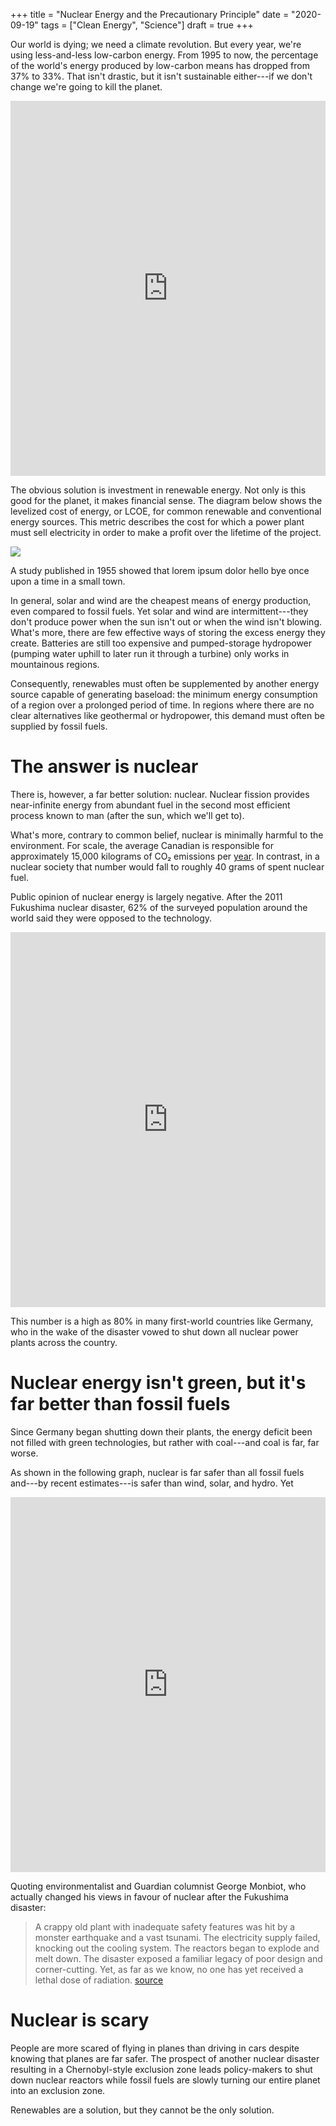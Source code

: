 +++
title = "Nuclear Energy and the Precautionary Principle"
date = "2020-09-19"
tags = ["Clean Energy", "Science"]
draft = true
+++

Our world is dying; we need a climate revolution. But every year, we're using less-and-less low-carbon energy. From 1995 to now, the percentage of the world's energy produced by low-carbon means has dropped from 37% to 33%. That isn't drastic, but it isn't sustainable either---if we don't change we're going to kill the planet.

<!--more-->

<iframe src="https://ourworldindata.org/grapher/global-electricity-production-by-source?time=earliest..latest" loading="lazy" style="width: 100%; height: 600px; border: 0px none;"></iframe>

The obvious solution is investment in renewable energy. Not only is this good for the planet, it makes financial sense. The diagram below shows the levelized cost of energy, or LCOE, for common renewable and conventional energy sources. This metric describes the cost for which a power plant must sell electricity in order to make a profit over the lifetime of the project.

![](/writing/img/nuclear-cost.png)

<aside>A study published in 1955 showed that lorem ipsum dolor hello bye once upon a time in a small town.</aside>

In general, solar and wind are the cheapest means of energy production, even compared to fossil fuels. Yet solar and wind are intermittent---they don't produce power when the sun isn't out or when the wind isn't blowing. What's more, there are few effective ways of storing the excess energy they create. Batteries are still too expensive and pumped-storage hydropower (pumping water uphill to later run it through a turbine) only works in mountainous regions.

Consequently, renewables must often be supplemented by another energy source capable of generating baseload: the minimum energy consumption of a region over a prolonged period of time. In regions where there are no clear alternatives like geothermal or hydropower, this demand must often be supplied by fossil fuels.

# The answer is nuclear

There is, however, a far better solution: nuclear. Nuclear fission provides near-infinite energy from abundant fuel in the second most efficient process known to man (after the sun, which we'll get to).

What's more, contrary to common belief, nuclear is minimally harmful to the environment. For scale, the average Canadian is responsible for approximately 15,000 kilograms of CO₂ emissions per [year](https://data.worldbank.org/indicator/EN.ATM.CO2E.PC?locations=US). In contrast, in a nuclear society that number would fall to roughly 40 grams of spent nuclear fuel.

Public opinion of nuclear energy is largely negative. After the 2011 Fukushima nuclear disaster, 62% of the surveyed population around the world said they were opposed to the technology.

<iframe src="https://ourworldindata.org/grapher/public-opposition-to-nuclear-energy-production" loading="lazy" style="width: 100%; height: 600px; border: 0px none;"></iframe>

This number is a high as 80% in many first-world countries like Germany, who in the wake of the disaster vowed to shut down all nuclear power plants across the country.

# Nuclear energy isn't green, but it's far better than fossil fuels

Since Germany began shutting down their plants, the energy deficit been not filled with green technologies, but rather with coal---and coal is far, far worse.

As shown in the following graph, nuclear is far safer than all fossil fuels and---by recent estimates---is safer than wind, solar, and hydro. Yet 
<iframe src="https://ourworldindata.org/grapher/death-energy-all-sources?year=latest" loading="lazy" style="width: 100%; height: 600px; border: 0px none;"></iframe>

Quoting environmentalist and Guardian columnist George Monbiot, who actually changed his views in favour of nuclear after the Fukushima disaster:

> A crappy old plant with inadequate safety features was hit by a monster earthquake and a vast tsunami. The electricity supply failed, knocking out the cooling system. The reactors began to explode and melt down. The disaster exposed a familiar legacy of poor design and corner-cutting. Yet, as far as we know, no one has yet received a lethal dose of radiation. [source](https://www.theguardian.com/commentisfree/2011/mar/21/pro-nuclear-japan-fukushima)


# Nuclear is scary

People are more scared of flying in planes than driving in cars despite knowing that planes are far safer. The prospect of another nuclear disaster resulting in a Chernobyl-style exclusion zone leads policy-makers to shut down nuclear reactors while fossil fuels are slowly turning our entire planet into an exclusion zone.

Renewables are a solution, but they cannot be the only solution.

